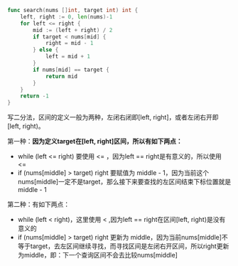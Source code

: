 ```go
func search(nums []int, target int) int {
	left, right := 0, len(nums)-1
	for left <= right {
		mid := (left + right) / 2
		if target < nums[mid] {
			right = mid - 1
		} else {
			left = mid + 1
		}
		if nums[mid] == target {
			return mid
		}
	}
	return -1
}
```

写二分法，区间的定义一般为两种，左闭右闭即[left, right]，或者左闭右开即[left, right)。

第一种：**因为定义target在[left, right]区间，所以有如下两点：**

- while (left <= right) 要使用 <= ，因为left == right是有意义的，所以使用 <=
- if (nums[middle] > target) right 要赋值为 middle - 1，因为当前这个nums[middle]一定不是target，那么接下来要查找的左区间结束下标位置就是 middle - 1

第二种：有如下两点：

- while (left < right)，这里使用 < ,因为left == right在区间[left, right)是没有意义的
- if (nums[middle] > target) right 更新为 middle，因为当前nums[middle]不等于target，去左区间继续寻找，而寻找区间是左闭右开区间，所以right更新为middle，即：下一个查询区间不会去比较nums[middle]